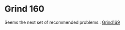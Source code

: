 # Grind 160

Seems the next set of recommended problems : [Grind169](https://www.techinterviewhandbook.org/grind75?hours=40&weeks=6)
